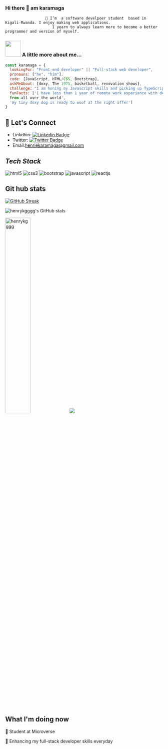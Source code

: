 ### Hi there 👋 am karamaga 



                      🔭 I’m  a software develpoer student  based in Kigali-Rwanda. I enjoy making web applications.
                         I yearn to always learn more to become a better programmer and version of myself.
### <img src="https://media.giphy.com/media/kbVuid1Ak3uEHJUMVO/giphy.gif" width="50"> A little more about me...  

```javascript
const karamaga = {
  lookingFor: "Front-end developer" || "Full-stack web developer",
  pronouns: ["he", "him"],
  code: [JavaScript, HTML/CSS, Bootstrap],
  askMeAbout: [doxy, The 1975, basketball, renovation shows],
  challenge: "I am honing my Javascript skills and picking up TypeScript",
  funFacts: ['I have less than 1 year of remote work experience with devs 
  from all over the world', 
  'my tiny doxy dog is ready to woof at the right offer']
}
```
## 📲 Let's Connect
- Linkdhin: [![Linkedin Badge](https://img.shields.io/badge/-karamaga%20henrie-blue?style=flat-square&logo=Linkedin&logoColor=white&link=https://www.linkedin.com/in/ellievillalejos/)](https://www.linkedin.com/in/karamaga-henrie-35a539232/)
- Twitter: [![Twitter Badge](https://img.shields.io/badge/-@karamaga_henry_-1ca0f1?style=flat-square&labelColor=1ca0f1&logo=twitter&logoColor=white&link=https://twitter.com/karamaga_henry)](https://twitter.com/KaramagaH)
- Email:[henriekaramaga@gmail.com](henriekaramaga@gmail.com)


<h2><i>Tech Stack</i></h2>

<p>
    <img src="https://img.shields.io/badge/HTML5-E34F26?style=for-the-badge&logo=html5&logoColor=white" alt="html5" />
    <img src="https://img.shields.io/badge/CSS3-1572B6?style=for-the-badge&logo=css3&logoColor=white" alt="css3" />
    <img src="https://img.shields.io/badge/Bootstrap-563D7C?style=for-the-badge&logo=bootstrap&logoColor=white" alt="bootstrap" />
    <img src="https://img.shields.io/badge/JavaScript-323330?style=for-the-badge&logo=javascript&logoColor=F7DF1E" alt="javascript" />
    <img src="https://img.shields.io/badge/React-20232A?style=for-the-badge&logo=react&logoColor=61DAFB" alt="reactjs" />
    <img src="https://img.shields.io/badge/-jest-%23C21325?style=for-the-badge&logo=jest&logoColor=white" alt=""jest" />
</p>

## Git hub stats

[![GitHub Streak](http://github-readme-streak-stats.herokuapp.com?user=henrykgggg&theme=elegant&date_format=M%20j%5B%2C%20Y%5D&currStreakLabel=54AEFF&border=AFB8C18B&background=F6F8FA0F&ring=FFBC00&fire=FFBC00&sideLabels=00DB49&dates=8A8FA0&stroke=AFB8C128&sideNums=8A8FA0&currStreakNum=8A8FA0)](https://git.io/streak-stats)

![henrykgggg's GitHub stats](https://github-readme-stats.vercel.app/api?username=henrykgggg&count_private=true&theme=dark&show_icons=true&bg_color=F6F8FA0F&title_color=00DB49&text_color=8A8FA0&icon_color=FFBC00&border_color=AFB8C175)
 
  <img width="40%" src="https://github-readme-stats.vercel.app/api/top-langs?username=henrykgggg&show_icons=true&theme=dark&title_color=ff8000&text_color=ffffff&bg_color=000000&locale=en&layout=compact&hide_border=true" alt="henrykgggg" /> 

<img src="https://camo.githubusercontent.com/f586a57bd2baa6d2f05a2b7cef7aef72680e9221637f7d8d731d77b2d7dc0cc1/68747470733a2f2f63646e2e6472696262626c652e636f6d2f75736572732f31303937312f73637265656e73686f74732f323837363533342f6d656469612f37663666633132343663313033336662643037373432323237316334306231392e676966" data-canonical-src="https://cdn.dribbble.com/users/10971/screenshots/2876534/media/7f6fc1246c1033fbd077422271c40b19.gif" style="max-width: 100%; display: inline-block;" data-target="animated-image.originalImage">

## What I'm doing now
🔭 Student at Microverse

🌱 Enhancing my full-stack developer skills everyday
